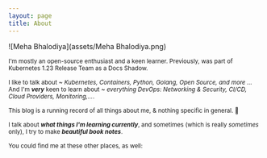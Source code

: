```yaml
---
layout: page
title: About
---
```


![Meha Bhalodiya](assets/Meha Bhalodiya.png)

<sub>I'm mostly an open-source enthusiast and a keen learner. Previously, was part of Kubernetes 1.23 Release Team as a Docs Shadow.</sub>

<sub>I like to talk about ~ *Kubernetes, Containers, Python, Golang, Open Source, and more ...* And I'm ***very*** keen to learn about ~ *everything DevOps: Networking & Security, CI/CD, Cloud Providers, Monitoring,...*.</sub>

<sub>This blog is a running record of all things about me, & nothing specific in general. 🙂 

<sub>I talk about ***what things I'm learning currently***, and sometimes (which is really *sometimes* only), I try to make ***beautiful book notes***.</sub>

<sub>You could find me at these other places, as well:</sub>

<p class="social-icons">
  <a href="https://twitter.com/mehabhalodiya"><i class="fab fa-twitter fa-2x"></i></a>
  <a href="https://github.com/mehabhalodiya"><i class="fab fa-github fa-2x"></i></a>
  <a href="https://www.linkedin.com/in/meha-bhalodiya/"><i class="fab fa-linkedin-in fa-2x"></i></a>
</p>

